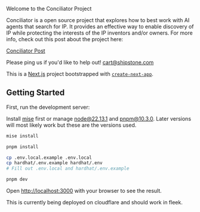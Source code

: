 Welcome to the Conciliator Project

Conciliator is a open source project that explores how to best work with AI agents that search for IP. It provides an effective way to enable discovery of IP while protecting the interests of the IP inventors and/or owners. For more info, check out this post about the project here:

[Conciliator Post](https://docs.google.com/document/d/e/2PACX-1vSvo9wNnKN3ThVAqYURWkcvSwu3scmlW2b8_rd48qoWAzUqc07RRYzr9y2D_4OH40WedfcndbA3oNw4/pub)

Please ping us if you'd like to help out!  cart@shipstone.com

This is a [Next.js](https://nextjs.org) project bootstrapped with [`create-next-app`](https://nextjs.org/docs/app/api-reference/cli/create-next-app).

## Getting Started

First, run the development server:

Install [mise](https://mise.jdx.dev/getting-started.html) first or 
manage node@22.13.1 and pnpm@10.3.0. Later versions will most likely work
but these are the versions used.

```bash
mise install
```

```bash
pnpm install
```

```bash
cp .env.local.example .env.local
cp hardhat/.env.example hardhat/.env
# Fill out .env.local and hardhat/.env.example
```

```bash
pnpm dev
```

Open [http://localhost:3000](http://localhost:3000) with your browser to see the result.

This is currently being deployed on cloudflare and should work in fleek.
